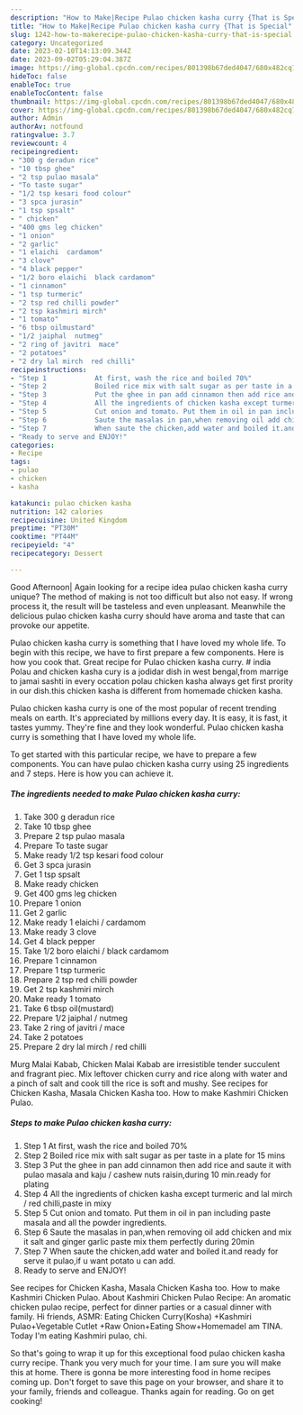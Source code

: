 ```yaml
---
description: "How to Make|Recipe Pulao chicken kasha curry {That is Special"
title: "How to Make|Recipe Pulao chicken kasha curry {That is Special"
slug: 1242-how-to-makerecipe-pulao-chicken-kasha-curry-that-is-special
category: Uncategorized
date: 2023-02-10T14:13:09.344Z
date: 2023-09-02T05:29:04.387Z
image: https://img-global.cpcdn.com/recipes/801398b67ded4047/680x482cq70/pulao-chicken-kasha-curry-recipe-main-photo.jpg
hideToc: false
enableToc: true
enableTocContent: false
thumbnail: https://img-global.cpcdn.com/recipes/801398b67ded4047/680x482cq70/pulao-chicken-kasha-curry-recipe-main-photo.jpg
cover: https://img-global.cpcdn.com/recipes/801398b67ded4047/680x482cq70/pulao-chicken-kasha-curry-recipe-main-photo.jpg
author: Admin
authorAv: notfound
ratingvalue: 3.7
reviewcount: 4
recipeingredient:
- "300 g deradun rice"
- "10 tbsp ghee"
- "2 tsp pulao masala"
- "To taste sugar"
- "1/2 tsp kesari food colour"
- "3 spca jurasin"
- "1 tsp spsalt"
- " chicken"
- "400 gms leg chicken"
- "1 onion"
- "2 garlic"
- "1 elaichi  cardamom"
- "3 clove"
- "4 black pepper"
- "1/2 boro elaichi  black cardamom"
- "1 cinnamon"
- "1 tsp turmeric"
- "2 tsp red chilli powder"
- "2 tsp kashmiri mirch"
- "1 tomato"
- "6 tbsp oilmustard"
- "1/2 jaiphal  nutmeg"
- "2 ring of javitri  mace"
- "2 potatoes"
- "2 dry lal mirch  red chilli"
recipeinstructions:
- "Step 1            At first, wash the rice and boiled 70%"
- "Step 2            Boiled rice mix with salt sugar as per taste in a plate for 15 mins"
- "Step 3            Put the ghee in pan add cinnamon then add rice and saute it with pulao masala and kaju / cashew nuts raisin,during 10 min.ready for plating"
- "Step 4            All the ingredients of chicken kasha except turmeric and lal mirch / red chilli,paste in mixy"
- "Step 5            Cut onion and tomato. Put them in oil in pan including paste masala and all the powder ingredients."
- "Step 6            Saute the masalas in pan,when removing oil add chicken and mix it salt and ginger garlic paste mix them perfectly during 20min"
- "Step 7            When saute the chicken,add water and boiled it.and ready for serve it pulao,if u want potato u can add."
- "Ready to serve and ENJOY!"
categories:
- Recipe
tags:
- pulao
- chicken
- kasha

katakunci: pulao chicken kasha 
nutrition: 142 calories
recipecuisine: United Kingdom
preptime: "PT30M"
cooktime: "PT44M"
recipeyield: "4"
recipecategory: Dessert

---
```



Good Afternoon| Again looking for a recipe idea pulao chicken kasha curry unique? The method of making is not too difficult but also not easy. If wrong process it, the result will be tasteless and even unpleasant. Meanwhile the delicious pulao chicken kasha curry should have aroma and taste that can provoke our appetite.





Pulao chicken kasha curry is something that I have loved my whole life. To begin with this recipe, we have to first prepare a few components. Here is how you cook that. Great recipe for Pulao chicken kasha curry. # india Polau and chicken kasha cury is a jodidar dish in west bengal,from marrige to jamai sashti in every occation polau chicken kasha always get first prority in our dish.this chicken kasha is different from homemade chicken kasha.

Pulao chicken kasha curry is one of the most popular of recent trending meals on earth. It's appreciated by millions every day. It is easy, it is fast, it tastes yummy. They're fine and they look wonderful. Pulao chicken kasha curry is something that I have loved my whole life.


To get started with this particular recipe, we have to prepare a few components. You can have pulao chicken kasha curry using 25 ingredients and 7 steps. Here is how you can achieve it.

<!--inarticleads1-->

##### The ingredients needed to make Pulao chicken kasha curry:

1. Take 300 g deradun rice
1. Take 10 tbsp ghee
1. Prepare 2 tsp pulao masala
1. Prepare To taste sugar
1. Make ready 1/2 tsp kesari food colour
1. Get 3 spca jurasin
1. Get 1 tsp spsalt
1. Make ready  chicken
1. Get 400 gms leg chicken
1. Prepare 1 onion
1. Get 2 garlic
1. Make ready 1 elaichi / cardamom
1. Make ready 3 clove
1. Get 4 black pepper
1. Take 1/2 boro elaichi / black cardamom
1. Prepare 1 cinnamon
1. Prepare 1 tsp turmeric
1. Prepare 2 tsp red chilli powder
1. Get 2 tsp kashmiri mirch
1. Make ready 1 tomato
1. Take 6 tbsp oil(mustard)
1. Prepare 1/2 jaiphal / nutmeg
1. Take 2 ring of javitri / mace
1. Take 2 potatoes
1. Prepare 2 dry lal mirch / red chilli


Murg Malai Kabab, Chicken Malai Kabab are irresistible tender succulent and fragrant piec. Mix leftover chicken curry and rice along with water and a pinch of salt and cook till the rice is soft and mushy. See recipes for Chicken Kasha, Masala Chicken Kasha too. How to make Kashmiri Chicken Pulao. 

<!--inarticleads2-->

##### Steps to make Pulao chicken kasha curry:

1. Step 1            At first, wash the rice and boiled 70%
1. Step 2            Boiled rice mix with salt sugar as per taste in a plate for 15 mins
1. Step 3            Put the ghee in pan add cinnamon then add rice and saute it with pulao masala and kaju / cashew nuts raisin,during 10 min.ready for plating
1. Step 4            All the ingredients of chicken kasha except turmeric and lal mirch / red chilli,paste in mixy
1. Step 5            Cut onion and tomato. Put them in oil in pan including paste masala and all the powder ingredients.
1. Step 6            Saute the masalas in pan,when removing oil add chicken and mix it salt and ginger garlic paste mix them perfectly during 20min
1. Step 7            When saute the chicken,add water and boiled it.and ready for serve it pulao,if u want potato u can add.
1. Ready to serve and ENJOY!

See recipes for Chicken Kasha, Masala Chicken Kasha too. How to make Kashmiri Chicken Pulao. About Kashmiri Chicken Pulao Recipe: An aromatic chicken pulao recipe, perfect for dinner parties or a casual dinner with family. Hi friends, ASMR: Eating Chicken Curry(Kosha) +Kashmiri Pulao+Vegetable Cutlet +Raw Onion+Eating Show+HomemadeI am TINA. Today I&#39;m eating Kashmiri pulao, chi. 

So that's going to wrap it up for this exceptional food pulao chicken kasha curry recipe. Thank you very much for your time. I am sure you will make this at home. There is gonna be more interesting food in home recipes coming up. Don't forget to save this page on your browser, and share it to your family, friends and colleague. Thanks again for reading. Go on get cooking!
